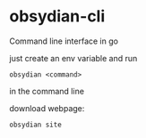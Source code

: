 # obsydian-cli
Command line interface in go 

just create an env variable and run
```
obsydian <command>
```
in the command line

download webpage:
```
obsydian site
```
